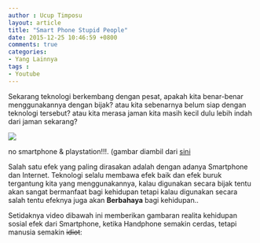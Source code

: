 ```yaml
---
author : Ucup Timposu
layout: article
title: "Smart Phone Stupid People"
date: 2015-12-25 10:46:59 +0800
comments: true
categories:
- Yang Lainnya
tags :
- Youtube
---
```


Sekarang teknologi berkembang dengan pesat, apakah kita benar-benar menggunakannya dengan bijak? atau kita sebenarnya belum siap dengan teknologi tersebut? atau kita merasa jaman kita masih kecil dulu lebih indah dari jaman sekarang?


![](https://scontent-sin1-1.xx.fbcdn.net/hphotos-xtf1/v/t1.0-9/1000655_1534127013570208_7210838226644479643_n.jpg?oh=ddf70b1d92f546dfc5c436061a6c834a&oe=57158B5A)

no smartphone & playstation!!!. (gambar diambil dari [sini](https://www.facebook.com/permalink.php?story_fbid=1534127550236821&id=100009187721867)

Salah satu efek yang paling dirasakan adalah dengan adanya Smartphone dan Internet. Teknologi selalu membawa efek baik dan efek buruk tergantung kita yang menggunakannya, kalau digunakan secara bijak tentu akan sangat bermanfaat bagi kehidupan tetapi kalau digunakan secara salah tentu efeknya juga akan __Berbahaya__ bagi kehidupan..

Setidaknya video dibawah ini memberikan gambaran realita kehidupan sosial efek dari Smartphone, ketika Handphone semakin cerdas, tetapi manusia semakin ~~idiot~~:


